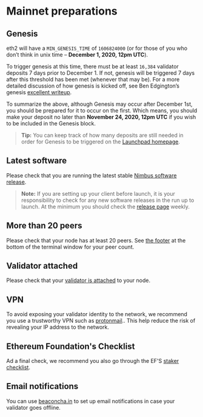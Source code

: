 # Mainnet preparations

## Genesis

eth2 will have a `MIN_GENESIS_TIME` of `1606824000` (or for those of you who don’t think in unix time – **December 1, 2020, 12pm UTC**).

To trigger genesis at this time, there must be at least `16,384` validator deposits 7 days prior to December 1. If not, genesis will be triggered 7 days after this threshold has been met (whenever that may be). For a more detailed discussion of how genesis is kicked off, see Ben Edgington’s genesis [excellent writeup](https://hackmd.io/@benjaminion/genesis).

To summarize the above, although Genesis may occur after December 1st, you should be prepared for it to occur on the first. Which means, you should make your deposit no later than **November 24, 2020, 12pm UTC** if you wish to be included in the Genesis block.

> **Tip:** You can keep track of how many deposits are still needed in order for Genesis to be triggered on the [Launchpad homepage](https://launchpad.ethereum.org/).

## Latest software

Please check that you are running the latest stable [Nimbus software release](https://github.com/status-im/nimbus-eth2/releases).

> **Note:** If you are setting up your client before launch, it is your responsibility  to check for any new software releases in the run up to launch. At the minimum you should check the [release page](https://github.com/status-im/nimbus-eth2/releases) weekly.

## More than 20 peers

Please check that your node has at least 20 peers. See [the footer](keep-an-eye.md#keep-track-of-your-syncing-progress) at the bottom of the terminal window for your peer count.

## Validator attached

Please check that your [validator is attached](keep-an-eye.md#make-sure-your-validator-is-attached) to your node.

## VPN

To avoid exposing your validator identity to the network, we recommend you use a trustworthy VPN such as [protonmail](https://protonmail.com/).. This help reduce the risk of revealing your IP address to the network.

## Ethereum Foundation's Checklist

Ad a final check, we recommend you also go through the EF'S [staker checklist](https://launchpad.ethereum.org/checklist).

## Email notifications

You can use [beaconcha.in](https://beaconcha.in/) to set up email notifications in case your validator goes offline.
